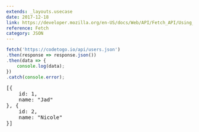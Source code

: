 ```yaml
---
extends: _layouts.usecase
date: 2017-12-18
link: https://developer.mozilla.org/en-US/docs/Web/API/Fetch_API/Using_Fetch
reference: Fetch
category: JSON
---
```



```javascript
fetch('https://codetogo.io/api/users.json')
.then(response => response.json())
.then(data => {
    console.log(data);
})
.catch(console.error);
```
<pre class="output">
[{
    id: 1,
    name: "Jad"
}, {
    id: 2,
    name: "Nicole"
}]
</pre>
